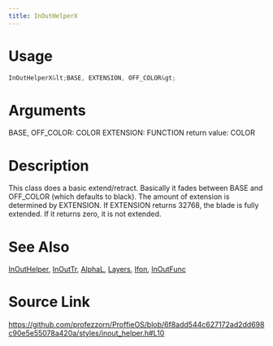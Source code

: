```yaml
---
title: InOutHelperX
---
```


# Usage
```cpp
InOutHelperX&lt;BASE, EXTENSION, OFF_COLOR&gt;
```

# Arguments
BASE, OFF_COLOR: COLOR
EXTENSION: FUNCTION
return value: COLOR

# Description
This class does a basic extend/retract. Basically it fades between
BASE and OFF_COLOR (which defaults to black). The amount of extension
is determined by EXTENSION. If EXTENSION returns 32768, the blade is fully
extended. If it returns zero, it is not extended.

# See Also
[InOutHelper](/config/styles/InOutHelper.html), [InOutTr](/config/styles/InOutTr.html), [AlphaL](/config/styles/AlphaL.html), [Layers](/config/styles/Layers.html), [Ifon](/config/functions/Ifon.html), [InOutFunc](/config/functions/InOutFunc.html)

# Source Link
https://github.com/profezzorn/ProffieOS/blob/6f8add544c627172ad2dd698c90e5e55078a420a/styles/inout_helper.h#L10

